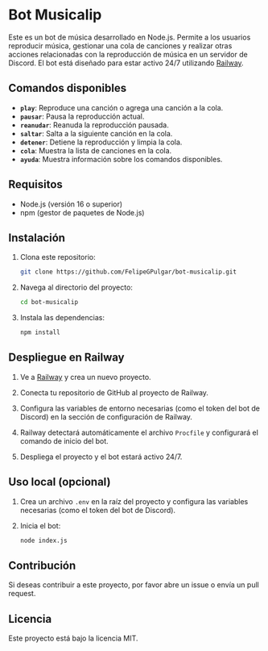 # Bot Musicalip

Este es un bot de música desarrollado en Node.js. Permite a los usuarios reproducir música, gestionar una cola de canciones y realizar otras acciones relacionadas con la reproducción de música en un servidor de Discord. El bot está diseñado para estar activo 24/7 utilizando [Railway](https://railway.com/new).

## Comandos disponibles

- **`play`**: Reproduce una canción o agrega una canción a la cola.
- **`pausar`**: Pausa la reproducción actual.
- **`reanudar`**: Reanuda la reproducción pausada.
- **`saltar`**: Salta a la siguiente canción en la cola.
- **`detener`**: Detiene la reproducción y limpia la cola.
- **`cola`**: Muestra la lista de canciones en la cola.
- **`ayuda`**: Muestra información sobre los comandos disponibles.

## Requisitos

- Node.js (versión 16 o superior)
- npm (gestor de paquetes de Node.js)

## Instalación

1. Clona este repositorio:
   ```bash
   git clone https://github.com/FelipeGPulgar/bot-musicalip.git
   ```

2. Navega al directorio del proyecto:
   ```bash
   cd bot-musicalip
   ```

3. Instala las dependencias:
   ```bash
   npm install
   ```

## Despliegue en Railway

1. Ve a [Railway](https://railway.com/new) y crea un nuevo proyecto.

2. Conecta tu repositorio de GitHub al proyecto de Railway.

3. Configura las variables de entorno necesarias (como el token del bot de Discord) en la sección de configuración de Railway.

4. Railway detectará automáticamente el archivo `Procfile` y configurará el comando de inicio del bot.

5. Despliega el proyecto y el bot estará activo 24/7.

## Uso local (opcional)

1. Crea un archivo `.env` en la raíz del proyecto y configura las variables necesarias (como el token del bot de Discord).

2. Inicia el bot:
   ```bash
   node index.js
   ```

## Contribución

Si deseas contribuir a este proyecto, por favor abre un issue o envía un pull request.

## Licencia

Este proyecto está bajo la licencia MIT.